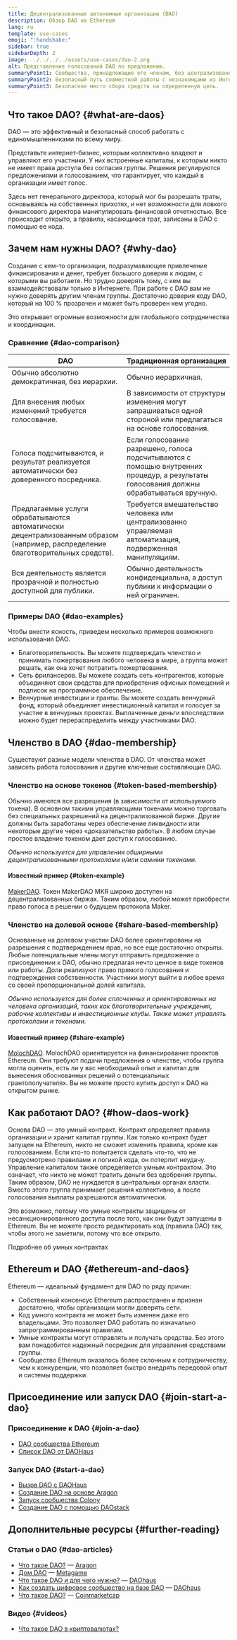 ```yaml
---
title: Децентрализованные автономные организации (DAO)
description: Обзор DAO на Ethereum
lang: ru
template: use-cases
emoji: ":handshake:"
sidebar: true
sidebarDepth: 2
image: ../../../../assets/use-cases/dao-2.png
alt: Представление голосований DAO по предложению.
summaryPoint1: Сообщества, принадлежащие его членам, без централизованного аппарата управления.
summaryPoint2: Безопасный путь совместной работы с незнакомцами из Интернета.
summaryPoint3: Безопасное место сбора средств на определенную цель.
---
```


## Что такое DAO? {#what-are-daos}

DAO — это эффективный и безопасный способ работать с единомышленниками по всему миру.

Представьте интернет-бизнес, которым коллективно владеют и управляют его участники. У них встроенные капиталы, к которым никто не имеет права доступа без согласия группы. Решения регулируются предложениями и голосованием, что гарантирует, что каждый в организации имеет голос.

Здесь нет генерального директора, который мог бы разрешать траты, основываясь на собственных прихотях, и нет возможности для ловкого финансового директора манипулировать финансовой отчетностью. Все происходит открыто, а правила, касающиеся трат, записаны в DAO с помощью ее кода.

## Зачем нам нужны DAO? {#why-dao}

Создание с кем-то организации, подразумавающее привлечение финансирования и денег, требует большого доверия к людям, с которыми вы работаете. Но трудно доверять тому, с кем вы взаимодействовали только в Интернете. При работе с DAO вам не нужно доверять другим членам группы. Достаточно доверия коду DAO, который на 100 % прозрачен и может быть проверен кем угодно.

Это открывает огромные возможности для глобального сотрудничества и координации.

### Сравнение {#dao-comparison}

| DAO                                                                                                                              | Традиционная организация                                                                                                                 |
| -------------------------------------------------------------------------------------------------------------------------------- | ---------------------------------------------------------------------------------------------------------------------------------------- |
| Обычно абсолютно демократичная, без иерархии.                                                                                    | Обычно иерархичная.                                                                                                                      |
| Для внесения любых изменений требуется голосование.                                                                              | В зависимости от структуры изменения могут запрашиваться одной стороной или предлагаться на основе голосования.                          |
| Голоса подсчитываются, и результат реализуется автоматически без доверенного посредника.                                         | Если голосование разрешено, голоса подсчитываются с помощью внутренних процедур, а результаты голосования должны обрабатываться вручную. |
| Предлагаемые услуги обрабатываются автоматически децентрализованным образом (например, распределение благотворительных средств). | Требуется вмешательство человека или централизованно управляемая автоматизация, подверженная манипуляциям.                               |
| Вся деятельность является прозрачной и полностью доступной для публики.                                                          | Обычно деятельность конфиденциальна, а доступ публики к информации о ней ограничен.                                                      |

### Примеры DAO {#dao-examples}

Чтобы внести ясность, приведем несколько примеров возможного использования DAO.

- Благотворительность. Вы можете подтверждать членство и принимать пожертвования любого человека в мире, а группа может решать, как она хочет потратить пожертвования.
- Сеть фрилансеров. Вы можете создать сеть контрагентов, которые объединяют свои средства для приобретения офисных помещений и подписок на программное обеспечение.
- Венчурные инвестиции и гранты. Вы можете создать венчурный фонд, который объединяет инвестиционный капитал и голосует за участие в венчурных проектах. Выплаченные деньги впоследствии можно будет перераспределить между участниками DAO.

## Членство в DAO {#dao-membership}

Существуют разные модели членства в DAO. От членства может зависеть работа голосования и другие ключевые составляющие DAO.

### Членство на основе токенов {#token-based-membership}

Обычно имеются все разрешения (в зависимости от используемого токена). В основном такими управляющими токенами можно торговать без специальных разрешений на децентрализованной бирже. Другие должны быть заработаны через обеспечение ликвидности или некоторые другие через «доказательство работы». В любом случае простое владение токеном дает доступ к голосованию.

_Обычно используется для управления обширными децентрализованными протоколами и/или самими токенами._

#### Известный пример {#token-example}

[MakerDAO](https://makerdao.com). Токен MakerDAO MKR широко доступен на децентрализованных биржах. Таким образом, любой может приобрести право голоса в решении о будущем протокола Maker.

### Членство на долевой основе {#share-based-membership}

Основанные на долевом участии DAO более ориентированы на разрешения с подтверждением прав, но все еще достаточно открыты. Любые потенциальные члены могут отправить предложение о присоединении к DAO, обычно предлагая нечто ценное в виде токенов или работы. Доли реализуют право прямого голосования и подтверждения собственности. Участники могут выйти в любое время со своей пропорциональной долей капитала.

_Обычно используется для более сплоченных и ориентированных на человека организаций, таких как благотворительные учреждения, рабочие коллективы и инвестиционные клубы. Также может управлять протоколами и токенами._

#### Известный пример {#share-example}

[MolochDAO](http://molochdao.com/). MolochDAO ориентируется на финансирование проектов Ethereum. Они требуют подачи предложения о членстве, чтобы группа могла оценить, есть ли у вас необходимый опыт и капитал для вынесения обоснованных решений о потенциальных грантополучателях. Вы не можете просто купить доступ к DAO на открытом рынке.

## Как работают DAO? {#how-daos-work}

Основа DAO — это умный контракт. Контракт определяет правила организации и хранит капитал группы. Как только контракт будет запущен на Ethereum, никто не сможет изменить правила, кроме как голосованием. Если кто-то попытается сделать что-то, что не предусмотрено правилами и логикой кода, он потерпит неудачу. Управление капиталом также определяется умным контрактом. Это означает, что никто не может тратить деньги без одобрения группы. Таким образом, DAO не нуждается в центральных органах власти. Вместо этого группа принимает решения коллективно, а после голосования выплаты разрешаются автоматически.

Это возможно, потому что умные контракты защищены от несанкционированного доступа после того, как они будут запущены в Ethereum. Вы не можете просто редактировать код (правила DAO) так, чтобы этого не заметили, потому что все открыто.

<DocLink to="/smart-contracts/">
  Подробнее об умных контрактах
</DocLink>

## Ethereum и DAO {#ethereum-and-daos}

Ethereum — идеальный фундамент для DAO по ряду причин:

- Собственный консенсус Ethereum распространен и признан достаточно, чтобы организации могли доверять сети.
- Код умного контракта не может быть изменен даже его владельцами. Это позволяет DAO работать по изначально запрограммированным правилам.
- Умные контракты могут отправлять и получать средства. Без этого вам понадобится надежный посредник для управления средствами группы.
- Сообщество Ethereum оказалось более склонным к сотрудничеству, чем к конкуренции, что позволяет быстро внедрять передовой опыт и системы поддержки.

## Присоединение или запуск DAO {#join-start-a-dao}

### Присоединение к DAO {#join-a-dao}

- [DAO сообщества Ethereum](/community/get-involved/#decentralized-autonomous-organizations-daos)
- [Список DAO от DAOHaus](https://app.daohaus.club/explore)

### Запуск DAO {#start-a-dao}

- [Вызов DAO с DAOHaus](https://app.daohaus.club/summon)
- [Создание DAO на основе Aragon](https://aragon.org/product)
- [Запуск сообщества Colony](https://colony.io/)
- [Создание DAO с помощью DAOstack](https://daostack.io/)

## Дополнительные ресурсы {#further-reading}

### Статьи о DAO {#dao-articles}

- [Что такое DAO?](https://aragon.org/dao) — [Aragon](https://aragon.org/)
- [Дом DAO](https://wiki.metagame.wtf/docs/great-houses/house-of-daos) — [Metagame](https://wiki.metagame.wtf/)
- [Что такое DAO и для чего нужно?](https://daohaus.substack.com/p/-what-is-a-dao-and-what-is-it-for) — [DAOhaus](https://daohaus.club/)
- [Как создать цифровое сообщество на базе DAO](https://daohaus.substack.com/p/four-and-a-half-steps-to-start-a) — [DAOhaus](https://daohaus.club/)
- [Что такое DAO?](https://coinmarketcap.com/alexandria/article/what-is-a-dao) — [Coinmarketcap](https://coinmarketcap.com)

### Видео {#videos}

- [Что такое DAO в криптовалютах?](https://youtu.be/KHm0uUPqmVE)
